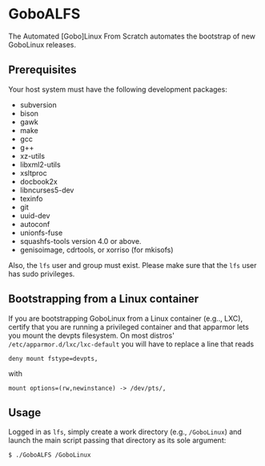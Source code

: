 # GoboALFS
The Automated [Gobo]Linux From Scratch automates the bootstrap of
new GoboLinux releases.

## Prerequisites
Your host system must have the following development packages:
* subversion
* bison
* gawk
* make
* gcc
* g++
* xz-utils
* libxml2-utils
* xsltproc
* docbook2x
* libncurses5-dev
* texinfo
* git
* uuid-dev
* autoconf
* unionfs-fuse
* squashfs-tools version 4.0 or above.
* genisoimage, cdrtools, or xorriso (for mkisofs)

Also, the `lfs` user and group must exist. Please make sure that
the `lfs` user has sudo privileges.

## Bootstrapping from a Linux container
If you are bootstrapping GoboLinux from a Linux container (e.g.., LXC),
certify that you are running a privileged container and that apparmor
lets you mount the devpts filesystem. On most distros'
`/etc/apparmor.d/lxc/lxc-default` you will have to replace a line that reads
```
deny mount fstype=devpts,
```
with
```
mount options=(rw,newinstance) -> /dev/pts/,
```

## Usage
Logged in as `lfs`, simply create a work directory (e.g., `/GoboLinux`) and
launch the main script passing that directory as its sole argument:
```
$ ./GoboALFS /GoboLinux
```
